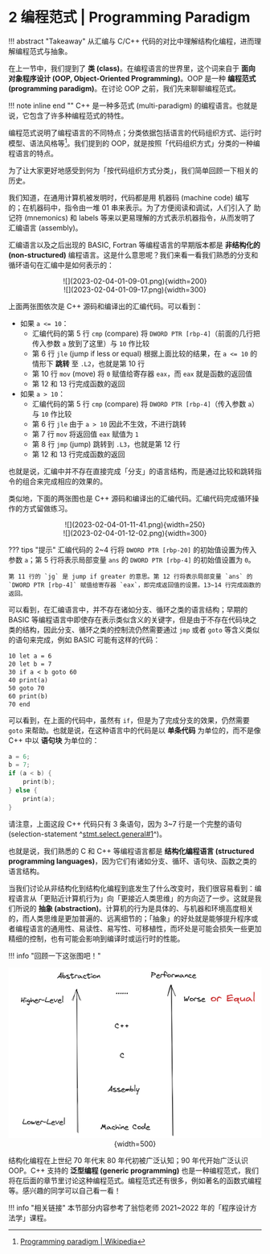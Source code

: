 # 2 编程范式 | Programming Paradigm

!!! abstract "Takeaway"
    从汇编与 C/C++ 代码的对比中理解结构化编程，进而理解编程范式与抽象。

在上一节中，我们提到了 **类 (class)**。在编程语言的世界里，这个词来自于 **面向对象程序设计 (OOP, Object-Oriented Programming)**。OOP 是一种 **编程范式 (programming paradigm)**。在讨论 OOP 之前，我们先来聊聊编程范式。

!!! note inline end ""
    C++ 是一种多范式 (multi-paradigm) 的编程语言。也就是说，它包含了许多种编程范式的特性。

编程范式说明了编程语言的不同特点；分类依据包括语言的代码组织方式、运行时模型、语法风格等[^1]。我们提到的 OOP，就是按照「代码组织方式」分类的一种编程语言的特点。

[^1]: [Programming paradigm | Wikipedia](https://en.wikipedia.org/wiki/Programming_paradigm)

为了让大家更好地感受到何为「按代码组织方式分类」，我们简单回顾一下相关的历史。

我们知道，在通用计算机被发明时，代码都是用 机器码 (machine code) 编写的；在机器码中，指令由一堆 01 串来表示。为了方便阅读和调试，人们引入了 助记符 (mnemonics) 和 labels 等来以更易理解的方式表示机器指令，从而发明了 汇编语言 (assembly)。

汇编语言以及之后出现的 BASIC, Fortran 等编程语言的早期版本都是 **非结构化的 (non-structured)** 编程语言。这是什么意思呢？我们来看一看我们熟悉的分支和循环语句在汇编中是如何表示的：

<center>![](2023-02-04-01-09-01.png){width=200}</center>
<center>![](2023-02-04-01-09-17.png){width=300}</center>

上面两张图依次是 C++ 源码和编译出的汇编代码。可以看到：

- 如果 `a <= 10`：
    - 汇编代码的第 5 行 `cmp` (compare) 将 `DWORD PTR [rbp-4]`（前面的几行把传入参数 `a` 放到了这里）与 `10` 作比较
    - 第 6 行 `jle` (jump if less or equal) 根据上面比较的结果，在 `a <= 10` 的情形下 **跳转** 至 `.L2`，也就是第 10 行
    - 第 10 行 `mov` (move) 将 `0` 赋值给寄存器 `eax`，而 `eax` 就是函数的返回值
    - 第 12 和 13 行完成函数的返回
- 如果 `a > 10`：
    - 汇编代码的第 5 行 `cmp` (compare) 将 `DWORD PTR [rbp-4]`（传入参数 `a`）与 `10` 作比较
    - 第 6 行 `jle` 由于 `a > 10` 因此不生效，不进行跳转
    - 第 7 行 `mov` 将返回值 `eax` 赋值为 `1`
    - 第 8 行 `jmp` (jump) 跳转到 `.L3`，也就是第 12 行
    - 第 12 和 13 行完成函数的返回

也就是说，汇编中并不存在直接完成「分支」的语言结构，而是通过比较和跳转指令的组合来完成相应的效果的。

类似地，下面的两张图也是 C++ 源码和编译出的汇编代码。汇编代码完成循环操作的方式留做练习。

<center>![](2023-02-04-01-11-41.png){width=250}</center>
<center>![](2023-02-04-01-12-02.png){width=300}</center>

??? tips "提示"
    汇编代码的 2~4 行将 `DWORD PTR [rbp-20]` 的初始值设置为传入参数 `a`；第 5 行将表示局部变量 `ans` 的 `DWORD PTR [rbp-4]` 的初始值设置为 `0`。

    第 11 行的 `jg` 是 jump if greater 的意思。第 12 行将表示局部变量 `ans` 的 `DWORD PTR [rbp-4]` 赋值给寄存器 `eax`，即完成返回值的设置。13~14 行完成函数的返回。

可以看到，在汇编语言中，并不存在诸如分支、循环之类的语言结构；早期的 BASIC 等编程语言中即使存在表示类似含义的关键字，但是由于不存在代码块之类的结构，因此分支、循环之类的控制流仍然需要通过 `jmp` 或者 `goto` 等含义类似的语句来完成，例如 BASIC 可能有这样的代码：

```basic
10 let a = 6
20 let b = 7
30 if a < b goto 60
40 print(a)
50 goto 70
60 print(b)
70 end
```

可以看到，在上面的代码中，虽然有 `if`，但是为了完成分支的效果，仍然需要 `goto` 来帮助。也就是说，在这种语言中的代码是以 **单条代码** 为单位的，而不是像 C++ 中以 **语句块** 为单位的：

```c++ linenums="1"
a = 6;
b = 7;
if (a < b) {
    print(b);
} else {
    print(a);
}
```

请注意，上面这段 C++ 代码只有 3 条语句，因为 3~7 行是一个完整的语句 (selection-statement ^[stmt.select.general#1](https://timsong-cpp.github.io/cppwp/n4868/stmt.select.general#1)^)。

也就是说，我们熟悉的 C 和 C++ 等编程语言都是 **结构化编程语言 (structured programming languages)**，因为它们有诸如分支、循环、语句块、函数之类的语言结构。

当我们讨论从非结构化到结构化编程到底发生了什么改变时，我们很容易看到：编程语言从「更贴近计算机行为」向「更接近人类思维」的方向迈了一步。这就是我们所说的 **抽象 (abstraction)**。计算机的行为是具体的、与机器和环境高度相关的，而人类思维是更加普遍的、远离细节的；「抽象」的好处就是能够提升程序或者编程语言的通用性、易读性、易写性、可移植性，而坏处是可能会损失一些更加精细的控制，也有可能会影响到编译时或运行时的性能。

!!! info "回顾一下这张图吧！"
    <center>![](2023-01-31-23-59-28.png){width=500}</center>

结构化编程在上世纪 70 年代末 80 年代初被广泛认知；90 年代开始广泛认识 OOP。C++ 支持的 **泛型编程 (generic programming)** 也是一种编程范式，我们将在后面的章节里讨论这种编程范式。编程范式还有很多，例如著名的函数式编程等。感兴趣的同学可以自己看一看！

!!! info "相关链接"
    本节部分内容参考了翁恺老师 2021~2022 年的「程序设计方法学」课程。